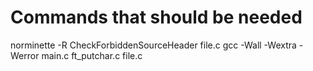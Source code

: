 # Commands that should be needed

norminette -R CheckForbiddenSourceHeader file.c
gcc -Wall -Wextra -Werror main.c ft_putchar.c file.c

